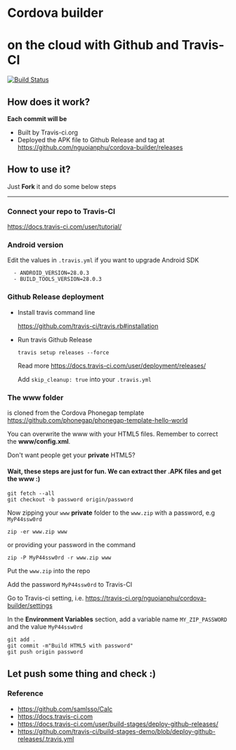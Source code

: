 # Cordova builder
# on the cloud with Github and Travis-CI

[![Build Status](https://travis-ci.org/nguoianphu/cordova-builder.svg?branch=master)](https://travis-ci.org/nguoianphu/cordova-builder)

## How does it work?
__Each commit will be__
- Built by Travis-ci.org
- Deployed the APK file to Github Release and tag at https://github.com/nguoianphu/cordova-builder/releases

## How to use it?

Just __Fork__ it and do some below steps

---

### Connect your repo to Travis-CI

https://docs.travis-ci.com/user/tutorial/

### Android version

Edit the values in ```.travis.yml``` if you want to upgrade Android SDK

```
  - ANDROID_VERSION=28.0.3
  - BUILD_TOOLS_VERSION=28.0.3
```

### Github Release deployment

- Install travis command line

	https://github.com/travis-ci/travis.rb#installation

- Run travis Github Release
	
	```travis setup releases --force```
	
	Read more https://docs.travis-ci.com/user/deployment/releases/
	
	Add ```skip_cleanup: true``` into your ```.travis.yml```
	


### The www folder
 is cloned from the Cordova Phonegap template https://github.com/phonegap/phonegap-template-hello-world

You can overwrite the www with your HTML5 files. Remember to correct the __www/config.xml__.

Don't want people get your __private__ HTML5?

#### Wait, these steps are just for fun. We can extract ther .APK files and get the www :)

```
git fetch --all
git checkout -b password origin/password
```

Now zipping your ```www``` __private__ folder to the ```www.zip``` with a password, e.g ```MyP44ssw0rd```

```
zip -er www.zip www
```

or providing your password in the command

```
zip -P MyP44ssw0rd -r www.zip www
```

Put the ```www.zip``` into the repo

Add the password ```MyP44ssw0rd``` to Travis-CI

Go to Travis-ci setting, i.e.        https://travis-ci.org/nguoianphu/cordova-builder/settings

In the __Environment Variables__ section, add a variable name ```MY_ZIP_PASSWORD``` and the value ```MyP44ssw0rd```

```
git add .
git commit -m"Build HTML5 with password"
git push origin password
```


## Let push some thing and check :) 



### Reference

- https://github.com/samlsso/Calc
- https://docs.travis-ci.com
- https://docs.travis-ci.com/user/build-stages/deploy-github-releases/
- https://github.com/travis-ci/build-stages-demo/blob/deploy-github-releases/.travis.yml
